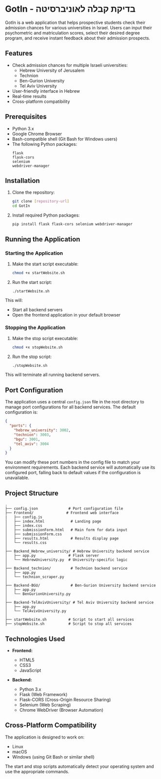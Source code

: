 # GotIn - בדיקת קבלה לאוניברסיטה

GotIn is a web application that helps prospective students check their admission chances for various universities in Israel. Users can input their psychometric and matriculation scores, select their desired degree program, and receive instant feedback about their admission prospects.

## Features

- Check admission chances for multiple Israeli universities:
  - Hebrew University of Jerusalem
  - Technion
  - Ben-Gurion University
  - Tel Aviv University
- User-friendly interface in Hebrew
- Real-time results
- Cross-platform compatibility

## Prerequisites

- Python 3.x
- Google Chrome Browser
- Bash-compatible shell (Git Bash for Windows users)
- The following Python packages:
  ```
  flask
  flask-cors
  selenium
  webdriver-manager
  ```

## Installation

1. Clone the repository:
   ```bash
   git clone [repository-url]
   cd GotIn
   ```

2. Install required Python packages:
   ```bash
   pip install flask flask-cors selenium webdriver-manager
   ```

## Running the Application

### Starting the Application

1. Make the start script executable:
   ```bash
   chmod +x startWebsite.sh
   ```

2. Run the start script:
   ```bash
   ./startWebsite.sh
   ```

This will:
- Start all backend servers
- Open the frontend application in your default browser

### Stopping the Application

1. Make the stop script executable:
   ```bash
   chmod +x stopWebsite.sh
   ```

2. Run the stop script:
   ```bash
   ./stopWebsite.sh
   ```

This will terminate all running backend servers.

## Port Configuration

The application uses a central `config.json` file in the root directory to manage port configurations for all backend services. The default configuration is:

```json
{
  "ports": {
    "hebrew_university": 3002,
    "technion": 3003,
    "bgu": 3001,
    "tel_aviv": 3004
  }
}
```

You can modify these port numbers in the config file to match your environment requirements. Each backend service will automatically use its configured port, falling back to default values if the configuration is unavailable.

## Project Structure

```
.
├── config.json              # Port configuration file
├── Frontend/               # Frontend web interface
|   ├── config.js
│   ├── index.html            # Landing page
│   ├── index.css
│   ├── submissionForm.html   # Main form for data input
│   ├── submissionForm.css
│   ├── results.html          # Results display page
│   └── results.css
│
├── Backend_Hebrew_university/ # Hebrew University backend service
│   ├── app.py               # Flask server
│   └── HebrewUniversity.py  # University-specific logic
│
├── Backend_technion/         # Technion backend service
│   ├── app.py
│   └── technion_scraper.py
│
├── Backend-BGU/              # Ben-Gurion University backend service
│   ├── app.py
│   └── BenGurionUniversity.py
│
├── Backend-TelAvivUniversity/ # Tel Aviv University backend service
│   ├── app.py
│   └── TelAvivUniversity.py
│
├── startWebsite.sh          # Script to start all services
├── stopWebsite.sh           # Script to stop all services

```

## Technologies Used

- **Frontend:**
  - HTML5
  - CSS3
  - JavaScript

- **Backend:**
  - Python 3.x
  - Flask (Web Framework)
  - Flask-CORS (Cross-Origin Resource Sharing)
  - Selenium (Web Scraping)
  - Chrome WebDriver (Browser Automation)

## Cross-Platform Compatibility

The application is designed to work on:
- Linux
- macOS
- Windows (using Git Bash or similar shell)

The start and stop scripts automatically detect your operating system and use the appropriate commands.
